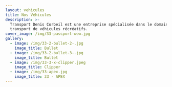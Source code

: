 ```yaml
---
layout: vehicules
title: Nos Véhicules
description: >-
  Transport Denis Corbeil est une entreprise spécialisée dans le domaine du
  transport de véhicules récréatifs.
cover_image: /img/33-passport-wow.jpg
gallery:
  - image: /img/33-2-bullet-2-.jpg
    image_title: Bullet
  - image: /img/33-2-bullet-3-.jpg
    image_title: Bullet
  - image: /img/33-3-x-clipper.jpeg
    image_title: Clipper
  - image: /img/33-apex.jpg
    image_title: 33 - APEX
---
```


